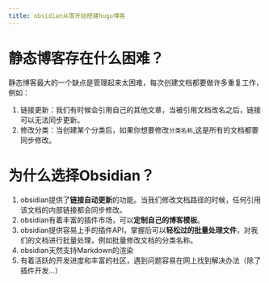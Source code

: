 ```yaml
---
title: obsidian从零开始搭建hugo博客
---
```

# 静态博客存在什么困难？
静态博客最大的一个缺点是管理起来太困难，每次创建文档都要做许多重复工作，例如：
1. 链接更新：我们有时候会引用自己的其他文章，当被引用文档改名之后，链接可以无法同步更新。
2. 修改分类：当创建某个分类后，如果你想要修改`分类名称`,这是所有的文档都要同步修改。

# 为什么选择Obsidian？
1. obsidian提供了**链接自动更新**的功能。当我们修改文档路径的时候，任何引用该文档的内部链接都会同步修改。
2. obsidian有着丰富的插件市场，可以**定制自己的博客模板**。
3. obsidian提供容易上手的插件API，掌握后可以**轻松过的批量处理文件**，对我们的文档进行批量处理，例如批量修改文档的分类名称。
4. obsidian天然支持Markdown的渲染
5. 有着活跃的开发进度和丰富的社区，遇到问题容易在网上找到解决办法（除了插件开发...）
